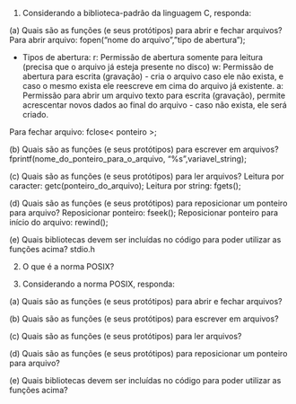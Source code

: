 1. Considerando a biblioteca-padrão da linguagem C, responda:

(a) Quais são as funções (e seus protótipos) para abrir e fechar arquivos?
Para abrir arquivo: fopen(“nome do arquivo”,”tipo de abertura”);

- Tipos de abertura:
r: Permissão de abertura somente para leitura (precisa que o arquivo já esteja presente no disco)
w: Permissão de abertura para escrita (gravação) - cria o arquivo caso ele não exista, e caso o mesmo
exista ele reescreve em cima do arquivo já existente.
a: Permissão para abrir um arquivo texto para escrita (gravação), permite acrescentar novos dados ao final do arquivo -
caso não exista, ele será criado.

Para fechar arquivo: fclose< ponteiro >;

(b) Quais são as funções (e seus protótipos) para escrever em arquivos?
fprintf(nome_do_ponteiro_para_o_arquivo, “%s”,variavel_string);

(c) Quais são as funções (e seus protótipos) para ler arquivos?
Leitura por caracter: getc(ponteiro_do_arquivo);
Leitura por string: fgets();

(d) Quais são as funções (e seus protótipos) para reposicionar um ponteiro para arquivo?
Reposicionar ponteiro: fseek();
Reposicionar ponteiro para início do arquivo: rewind();

(e) Quais bibliotecas devem ser incluídas no código para poder utilizar as funções acima?
stdio.h

2. O que é a norma POSIX?

3. Considerando a norma POSIX, responda:

(a) Quais são as funções (e seus protótipos) para abrir e fechar arquivos?

(b) Quais são as funções (e seus protótipos) para escrever em arquivos?

(c) Quais são as funções (e seus protótipos) para ler arquivos?

(d) Quais são as funções (e seus protótipos) para reposicionar um ponteiro para arquivo?

(e) Quais bibliotecas devem ser incluídas no código para poder utilizar as funções acima?
